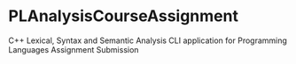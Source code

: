 # PLAnalysisCourseAssignment
C++ Lexical, Syntax and Semantic Analysis CLI application for Programming Languages Assignment Submission
